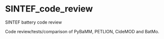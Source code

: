﻿# SINTEF_code_review
SINTEF battery code review

Code review/tests/comparison of PyBaMM, PETLION, CideMOD and BatMo.
